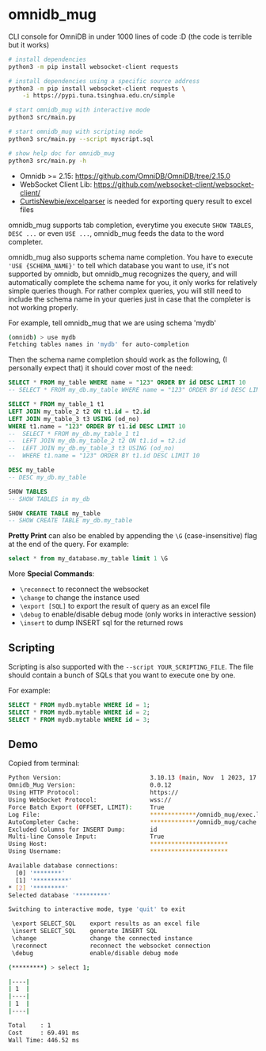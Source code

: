 # omnidb_mug

CLI console for OmniDB in under 1000 lines of code :D (the code is terrible but it works)

```sh
# install dependencies
python3 -m pip install websocket-client requests

# install dependencies using a specific source address
python3 -m pip install websocket-client requests \
    -i https://pypi.tuna.tsinghua.edu.cn/simple

# start omnidb_mug with interactive mode
python3 src/main.py

# start omnidb_mug with scripting mode
python3 src/main.py --script myscript.sql

# show help doc for omnidb_mug
python3 src/main.py -h
```

- Omnidb >= 2.15: https://github.com/OmniDB/OmniDB/tree/2.15.0
- WebSocket Client Lib: https://github.com/websocket-client/websocket-client/
- [CurtisNewbie/excelparser](https://github.com/CurtisNewbie/excelparser) is needed for exporting query result to excel files

omnidb_mug supports tab completion, everytime you execute `SHOW TABLES`, `DESC ...` or even `USE ...`, omnidb_mug feeds the data to the word completer.

omnidb_mug also supports schema name completion. You have to execute `'USE {SCHEMA_NAME}'` to tell which database you want to use, it's not supported by omnidb, but omnidb_mug recognizes the query, and will automatically complete the schema name for you, it only works for relatively simple queries though. For rather complex queries, you will still need to include the schema name in your queries just in case that the completer is not working properly.

For example, tell omnidb_mug that we are using schema 'mydb'

```bash
(omnidb) > use mydb
Fetching tables names in 'mydb' for auto-completion
```

Then the schema name completion should work as the following, (I personally expect that) it should cover most of the need:

```sql
SELECT * FROM my_table WHERE name = "123" ORDER BY id DESC LIMIT 10
-- SELECT * FROM my_db.my_table WHERE name = "123" ORDER BY id DESC LIMIT 10

SELECT * FROM my_table_1 t1
LEFT JOIN my_table_2 t2 ON t1.id = t2.id
LEFT JOIN my_table_3 t3 USING (od_no)
WHERE t1.name = "123" ORDER BY t1.id DESC LIMIT 10
--  SELECT * FROM my_db.my_table_1 t1
--  LEFT JOIN my_db.my_table_2 t2 ON t1.id = t2.id
--  LEFT JOIN my_db.my_table_3 t3 USING (od_no)
--  WHERE t1.name = "123" ORDER BY t1.id DESC LIMIT 10

DESC my_table
-- DESC my_db.my_table

SHOW TABLES
-- SHOW TABLES in my_db

SHOW CREATE TABLE my_table
-- SHOW CREATE TABLE my_db.my_table
```

**Pretty Print** can also be enabled by appending the `\G` (case-insensitive) flag at the end of the query. For example:

```sql
select * from my_database.my_table limit 1 \G
```

More **Special Commands**:

- `\reconnect` to reconnect the websocket
- `\change` to change the instance used
- `\export [SQL]` to export the result of query as an excel file
- `\debug` to enable/disable debug mode (only works in interactive session)
- `\insert` to dump INSERT sql for the returned rows

## Scripting

Scripting is also supported with the `--script YOUR_SCRIPTING_FILE`. The file should contain a bunch of SQLs that you want to execute one by one.

For example:

```sql
SELECT * FROM mydb.mytable WHERE id = 1;
SELECT * FROM mydb.mytable WHERE id = 2;
SELECT * FROM mydb.mytable WHERE id = 3;
```

## Demo

Copied from terminal:

```bash
Python Version:                         3.10.13 (main, Nov  1 2023, 17:29:04) [Clang 14.0.3 (clang-1403.0.22.14.1)]
Omnidb_Mug Version:                     0.0.12
Using HTTP Protocol:                    https://
Using WebSocket Protocol:               wss://
Force Batch Export (OFFSET, LIMIT):     True
Log File:                               *************/omnidb_mug/exec.log
AutoCompleter Cache:                    *************/omnidb_mug/cache.json
Excluded Columns for INSERT Dump:       id
Multi-line Console Input:               True
Using Host:                             **********************
Using Username:                         **********************

Available database connections:
  [0] '********'
  [1] '**********'
* [2] '*********'
Selected database '*********'

Switching to interactive mode, type 'quit' to exit

 \export SELECT_SQL    export results as an excel file
 \insert SELECT_SQL    generate INSERT SQL
 \change               change the connected instance
 \reconnect            reconnect the websocket connection
 \debug                enable/disable debug mode

(*********) > select 1;

|----|
| 1  |
|----|
| 1  |
|----|

Total    : 1
Cost     : 69.491 ms
Wall Time: 446.52 ms
```

